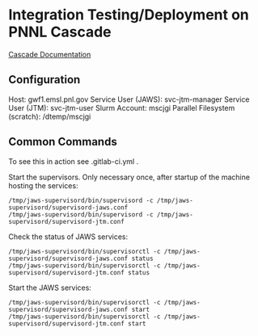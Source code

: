 # Integration Testing/Deployment on PNNL Cascade

[Cascade Documentation](https://www.emsl.pnnl.gov/MSC/UserGuide/compute_resources/cascade_overview.html)

## Configuration

Host: gwf1.emsl.pnl.gov
Service User (JAWS): svc-jtm-manager
Service User (JTM): svc-jtm-user
Slurm Account: mscjgi
Parallel Filesystem (scratch): /dtemp/mscjgi

## Common Commands

To see this in action see .gitlab-ci.yml .

Start the supervisors. Only necessary once, after startup of the machine hosting the services:

    /tmp/jaws-supervisord/bin/supervisord -c /tmp/jaws-supervisord/supervisord-jaws.conf
    /tmp/jaws-supervisord/bin/supervisord -c /tmp/jaws-supervisord/supervisord-jtm.conf

Check the status of JAWS services:

    /tmp/jaws-supervisord/bin/supervisorctl -c /tmp/jaws-supervisord/supervisord-jaws.conf status
    /tmp/jaws-supervisord/bin/supervisorctl -c /tmp/jaws-supervisord/supervisord-jtm.conf status

Start the JAWS services:

    /tmp/jaws-supervisord/bin/supervisorctl -c /tmp/jaws-supervisord/supervisord-jaws.conf start
    /tmp/jaws-supervisord/bin/supervisorctl -c /tmp/jaws-supervisord/supervisord-jtm.conf start


